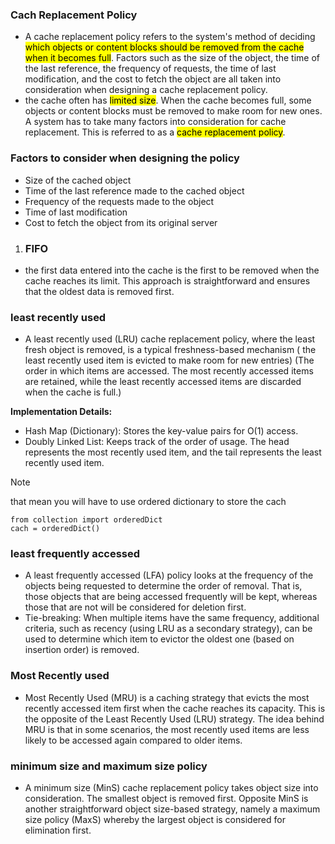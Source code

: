 ### Cach Replacement Policy
- A cache replacement policy refers to the system's method of deciding <mark>which objects or content blocks should be removed from the cache when it becomes full</mark>. Factors such as the size of the object, the time of the last reference, the frequency of requests, the time of last modification, and the cost to fetch the object are all taken into consideration when designing a cache replacement policy.
- the cache often has <mark>limited size</mark>. When the cache becomes full, some objects or content blocks must be removed to make room for new ones. A system has to take many factors into consideration for cache replacement. This is referred to as a <mark>cache replacement policy</mark>. 

### Factors to consider when designing the policy
- Size of the cached object
- Time of the last reference made to the cached object
- Frequency of the requests made to the object
- Time of last modification
- Cost to fetch the object from its original server

1. ### FIFO
- the first data entered into the cache is the first to be removed when the cache reaches its limit. This approach is straightforward and ensures that the oldest data is removed first.

### least recently used
- A least recently used (LRU) cache replacement policy, where the least fresh object is removed, is a typical freshness-based mechanism ( the least recently used item is evicted to make room for new entries) (The order in which items are accessed. The most recently accessed items are retained, while the least recently accessed items are discarded when the cache is full.)

**Implementation Details:**
- Hash Map (Dictionary): Stores the key-value pairs for O(1) access.
- Doubly Linked List: Keeps track of the order of usage. The head represents the most recently used item, and the tail represents the least recently used item.
> [!NOTE]
> that mean you will have to use ordered dictionary to store the cach
```
from collection import orderedDict
cach = orderedDict()
```

### least frequently accessed
- A least frequently accessed (LFA) policy looks at the frequency of the objects being requested to determine the order of removal. That is, those objects that are being accessed frequently will be kept, whereas those that are not will be considered for deletion first. 
- Tie-breaking: When multiple items have the same frequency, additional criteria, such as recency (using LRU as a secondary strategy), can be used to determine which item to evictor the oldest one (based on insertion order) is removed.

### Most Recently used
- Most Recently Used (MRU) is a caching strategy that evicts the most recently accessed item first when the cache reaches its capacity. This is the opposite of the Least Recently Used (LRU) strategy. The idea behind MRU is that in some scenarios, the most recently used items are less likely to be accessed again compared to older items.

### minimum size and maximum size policy
- A minimum size (MinS) cache replacement policy takes object size into consideration. The smallest object is removed first. Opposite MinS is another straightforward object size-based strategy, namely a 
maximum size policy (MaxS) whereby the largest object is considered for elimination first.